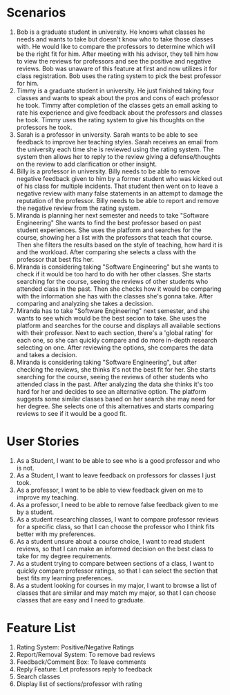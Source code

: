 # Scenarios
1. Bob is a graduate student in university. He knows what classes he needs and wants to take but doesn't know who to take those classes with. He would like to compare the professors to determine which will be the right fit for him. After meeting with his advisor, they tell him how to view the reviews for professors and see the positive and negative reviews. Bob was unaware of this feature at first and now utilizes it for class registration. Bob uses the rating system to pick the best professor for him.
2. Timmy is a graduate student in university. He just finished taking four classes and wants to speak about the pros and cons of each professor he took. Timmy after completion of the classes gets an email asking to rate his experience and give feedback about the professors and classes he took. Timmy uses the rating system to give his thoughts on the professors he took.
3. Sarah is a professor in university. Sarah wants to be able to see feedback to improve her teaching styles. Sarah receives an email from the university each time she is reviewed using the rating system. The system then allows her to reply to the review giving a defense/thoughts on the review to add clarification or other insight.
4. Billy is a professor in university. Billy needs to be able to remove negative feedback given to him by a former student who was kicked out of his class for multiple incidents. That student then went on to leave a negative review with many false statements in an attempt to damage the reputation of the professor. Billy needs to be able to report and remove the negative review from the rating system.
5. Miranda is planning her next semester and needs to take "Software Engineering" She wants to find the best professor based on past student experiences. She uses the platform and searches for the course, showing her a list with the professors that teach that course. Then she filters the results based on the style of teaching, how hard it is and the workload.  After comparing she selects a class with the professor that best fits her.
6. Miranda is considering taking "Software Engineering" but she wants to check if it would be too hard to do with her other classes. She starts searching for the course, seeing the reviews of other students who attended class in the past. Then she checks how it would be comparing with the information she has with the classes she's gonna take. After comparing and analyzing she takes a decission.
7. Miranda has to take "Software Engineering" next semester, and she wants to see which would be the best secion to take. She uses the platform and searches for the course and displays all available sections with their professor. Next to each section, there's a 'global rating' for each one, so she can quickly compare and do more in-depth research selecting on one. After reviewing the options, she compares the data and takes a decision.
8. Miranda is considering taking "Software Engineering", but after checking the reviews, she thinks it's not the best fit for her. She starts searching for the course, seeing the reviews of other students who attended class in the past. After analyzing the data she thinks it's too hard for her and decides to see an alternative option. The platform suggests some similar classes based on her search she may need for her degree. She selects one of this alternatives and starts comparing reviews to see if it would be a good fit.
# User Stories
1. As a Student, I want to be able to see who is a good professor and who is not.
2. As a Student, I want to leave feedback on professors for classes I just took.
3. As a professor, I want to be able to view feedback given on me to improve my teaching.
4. As a professor, I need to be able to remove false feedback given to me by a student.
5. As a student researching classes, I want to compare professor reviews for a specific class, so that I can choose the professor who I think fits better with my preferences.
6. As a student unsure about a course choice, I want to read student reviews, so that I can make an informed decision on the best class to take for my degree requirements.
7. As a student trying to compare between sections of a class, I want to quickly compare professor ratings, so that I can select the section that best fits my learning preferences.
8. As a student looking for courses in my major, I want to browse a list of classes that are similar and may match my major, so that I can choose classes that are easy and I need to graduate.
# Feature List
1. Rating System: Positive/Negative Ratings
2. Report/Removal System: To remove bad reviews
3. Feedback/Comment Box: To leave comments
4. Reply Feature: Let professors reply to feedback
5. Search classes
6. Display list of sections/professor with rating
